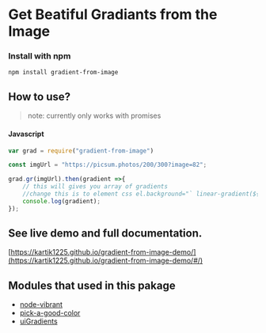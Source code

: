 # Get Beatiful Gradiants from the Image

### Install with npm


	npm install gradient-from-image

## How to use? 

> note: currently only works with promises

#### Javascript
```javascript
var grad = require("gradient-from-image")

const imgUrl = "https://picsum.photos/200/300?image=82";

grad.gr(imgUrl).then(gradient =>{
	// this will gives you array of gradients
	//change this is to element css el.background="` linear-gradient(${gradient})`"
	console.log(gradient);
});
```

## See live demo and full documentation.
[https://kartik1225.github.io/gradient-from-image-demo/](https://kartik1225.github.io/gradient-from-image-demo/#/)


## Modules that used in this pakage

* [node-vibrant](https://github.com/akfish/node-vibrant)
* [pick-a-good-color](https://github.com/colorjs/pick-a-good-color)
* [uiGradients](https://github.com/Ghosh/uiGradients)